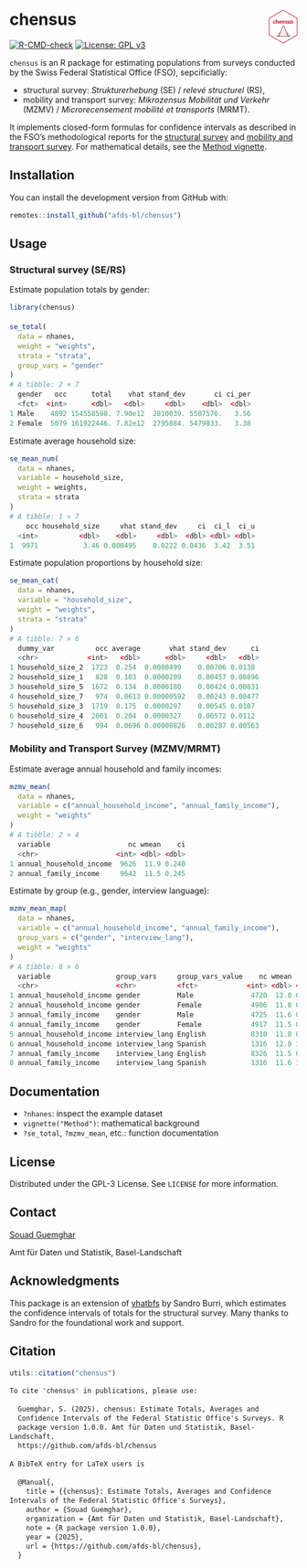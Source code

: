 <!-- README.md is generated from README.Rmd. Please edit that file -->

# chensus <img src="man/figures/logo.png" align="right" width="10%" />

[![R-CMD-check](https://github.com/afds-bl/chensus/actions/workflows/R-CMD-check.yaml/badge.svg)](https://github.com/afds-bl/chensus/actions/workflows/R-CMD-check.yaml)
[![License: GPL
v3](https://img.shields.io/badge/license-GPL--3-blue.svg)](https://www.gnu.org/licenses/gpl-3.0.en.html)

`chensus` is an R package for estimating populations from surveys
conducted by the Swiss Federal Statistical Office (FSO), sepcificially:

- structural survey: *Strukturerhebung* (SE) / *relevé structurel* (RS),
- mobility and transport survey: *Mikrozensus Mobilität und Verkehr*
  (MZMV) / *Microrecensement mobilité et transports* (MRMT).

It implements closed-form formulas for confidence intervals as described
in the FSO’s methodological reports for the [structural
survey](https://www.bfs.admin.ch/bfs/en/home/services/research/methodological-reports.assetdetail.11187024.html)
and [mobility and transport
survey](https://www.bfs.admin.ch/bfs/fr/home/statistiques/mobilite-transports/enquetes/mzmv.assetdetail.24266729.html).
For mathematical details, see the [Method
vignette](articles/method.html).

## Installation

You can install the development version from GitHub with:

``` r
remotes::install_github("afds-bl/chensus")
```

## Usage

### Structural survey (SE/RS)

Estimate population totals by gender:

``` r
library(chensus)

se_total(
  data = nhanes,
  weight = "weights",
  strata = "strata",
  group_vars = "gender"
)
# A tibble: 2 × 7
  gender   occ      total    vhat stand_dev       ci ci_per
  <fct>  <int>      <dbl>   <dbl>     <dbl>    <dbl>  <dbl>
1 Male    4892 154558598. 7.90e12  2810039. 5507576.   3.56
2 Female  5079 161922446. 7.82e12  2795884. 5479833.   3.38
```

Estimate average household size:

``` r
se_mean_num(
  data = nhanes,
  variable = household_size,
  weight = weights,
  strata = strata
)
# A tibble: 1 × 7
    occ household_size     vhat stand_dev     ci  ci_l  ci_u
  <int>          <dbl>    <dbl>     <dbl>  <dbl> <dbl> <dbl>
1  9971           3.46 0.000495    0.0222 0.0436  3.42  3.51
```

Estimate population proportions by household size:

``` r
se_mean_cat(
  data = nhanes,
  variable = "household_size",
  weight = "weights",
  strata = "strata"
)
# A tibble: 7 × 6
  dummy_var          occ average       vhat stand_dev      ci
  <chr>            <int>   <dbl>      <dbl>     <dbl>   <dbl>
1 household_size_2  1723  0.254  0.0000499    0.00706 0.0138 
2 household_size_1   828  0.103  0.0000209    0.00457 0.00896
3 household_size_5  1672  0.134  0.0000180    0.00424 0.00831
4 household_size_7   974  0.0613 0.00000592   0.00243 0.00477
5 household_size_3  1719  0.175  0.0000297    0.00545 0.0107 
6 household_size_4  2061  0.204  0.0000327    0.00572 0.0112 
7 household_size_6   994  0.0696 0.00000826   0.00287 0.00563
```

### Mobility and Transport Survey (MZMV/MRMT)

Estimate average annual household and family incomes:

``` r
mzmv_mean(
  data = nhanes,
  variable = c("annual_household_income", "annual_family_income"),
  weight = "weights"
)
# A tibble: 2 × 4
  variable                   nc wmean    ci
  <chr>                   <int> <dbl> <dbl>
1 annual_household_income  9626  11.9 0.240
2 annual_family_income     9642  11.5 0.245
```

Estimate by group (e.g., gender, interview language):

``` r
mzmv_mean_map(
  data = nhanes,
  variable = c("annual_household_income", "annual_family_income"),
  group_vars = c("gender", "interview_lang"),
  weight = "weights"
)
# A tibble: 8 × 6
  variable                group_vars     group_vars_value    nc wmean    ci
  <chr>                   <chr>          <fct>            <int> <dbl> <dbl>
1 annual_household_income gender         Male              4720  12.0 0.328
2 annual_household_income gender         Female            4906  11.8 0.350
3 annual_family_income    gender         Male              4725  11.6 0.334
4 annual_family_income    gender         Female            4917  11.5 0.358
5 annual_household_income interview_lang English           8310  11.8 0.241
6 annual_household_income interview_lang Spanish           1316  12.0 1.07 
7 annual_family_income    interview_lang English           8326  11.5 0.247
8 annual_family_income    interview_lang Spanish           1316  11.6 1.07 
```

## Documentation

- `?nhanes`: inspect the example dataset
- `vignette("Method")`: mathematical background
- `?se_total`, `?mzmv_mean`, etc.: function documentation

## License

Distributed under the GPL-3 License. See `LICENSE` for more information.

## Contact

[Souad Guemghar](mailto:souad.guemghar@bl.ch)

Amt für Daten und Statistik, Basel-Landschaft

## Acknowledgments

This package is an extension of
[vhatbfs](https://github.com/gibonet/vhatbfs) by Sandro Burri, which
estimates the confidence intervals of totals for the structural survey.
Many thanks to Sandro for the foundational work and support.

## Citation

``` r
utils::citation("chensus")
```

    To cite 'chensus' in publications, please use:

      Guemghar, S. (2025). chensus: Estimate Totals, Averages and
      Confidence Intervals of the Federal Statistic Office's Surveys. R
      package version 1.0.0. Amt für Daten und Statistik, Basel-Landschaft.
      https://github.com/afds-bl/chensus

    A BibTeX entry for LaTeX users is

      @Manual{,
        title = {{chensus}: Estimate Totals, Averages and Confidence Intervals of the Federal Statistic Office's Surveys},
        author = {Souad Guemghar},
        organization = {Amt für Daten und Statistik, Basel-Landschaft},
        note = {R package version 1.0.0},
        year = {2025},
        url = {https://github.com/afds-bl/chensus},
      }

